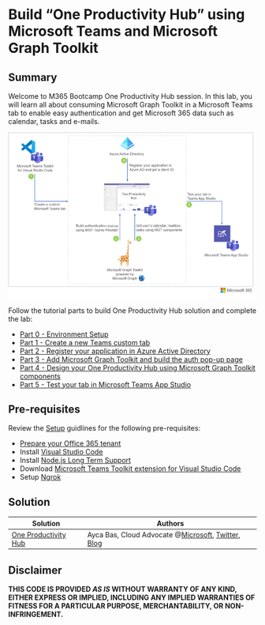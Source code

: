 
# Build “One Productivity Hub” using Microsoft Teams and Microsoft Graph Toolkit

## Summary

Welcome to M365 Bootcamp One Productivity Hub session. In this lab, you will learn all about consuming Microsoft Graph Toolkit in a Microsoft Teams tab to enable easy authentication and get Microsoft 365 data such as calendar, tasks and e-mails.

![One Productivity Hub](/OneProductivityHub/Images/OneProductivityHub.png)

Follow the tutorial parts to build One Productivity Hub solution and complete the lab:

- [Part 0 - Environment Setup](/OneProductivityHub/Tutorials/00-Setup.md)
- [Part 1 - Create a new Teams custom tab](/OneProductivityHub/Tutorials/01-Create_Teams_tab.md)
- [Part 2 - Register your application in Azure Active Directory](/OneProductivityHub/Tutorials/02-Register_your_app_in_Azure_AD.md)
- [Part 3 - Add Microsoft Graph Toolkit and build the auth pop-up page](/OneProductivityHub/Tutorials/03-Initialize_MGT_and_auth_page.md)
- [Part 4 - Design your One Productivity Hub using Microsoft Graph Toolkit components](/OneProductivityHub/Tutorials/04-Design_your_tab_using_MGT_components.md)
- [Part 5 - Test your tab in Microsoft Teams App Studio](/OneProductivityHub/Tutorials/05-Test_your_tab.md)


## Pre-requisites

Review the [Setup](/OneProductivityHub/Tutorials/00-Setup.md) guidlines for the following pre-requisites:  
- [Prepare your Office 365 tenant](https://cda.ms/1J5) 
- Install [Visual Studio Code](https://code.visualstudio.com/)
- Install [Node.js Long Term Support](https://nodejs.org/)
- Download [Microsoft Teams Toolkit extension for Visual Studio Code](https://marketplace.visualstudio.com/items?itemName=TeamsDevApp.ms-teams-vscode-extension)
- Setup [Ngrok](https://ngrok.com/download)

## Solution

Solution|Authors
--------|-------
[One Productivity Hub](/Solution)|Ayca Bas, Cloud Advocate @[Microsoft](https://developer.microsoft.com/en-us/advocates/ayca-bas), [Twitter](https://twitter.com/aycabs), [Blog](https://quickbites.dev/) 

## Disclaimer

**THIS CODE IS PROVIDED *AS IS* WITHOUT WARRANTY OF ANY KIND, EITHER EXPRESS OR IMPLIED, INCLUDING ANY IMPLIED WARRANTIES OF FITNESS FOR A PARTICULAR PURPOSE, MERCHANTABILITY, OR NON-INFRINGEMENT.**


